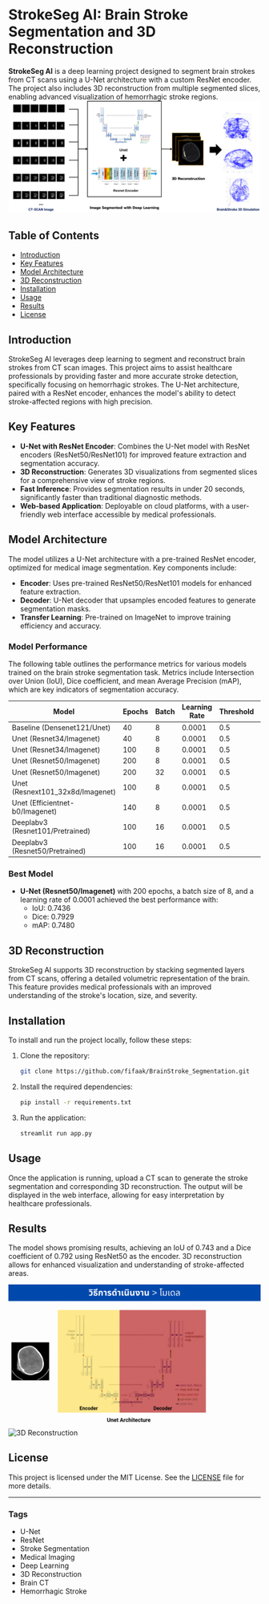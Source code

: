 # StrokeSeg AI: Brain Stroke Segmentation and 3D Reconstruction

**StrokeSeg AI** is a deep learning project designed to segment brain strokes from CT scans using a U-Net architecture with a custom ResNet encoder. The project also includes 3D reconstruction from multiple segmented slices, enabling advanced visualization of hemorrhagic stroke regions.
![Overview of Project's Architechture](docs/Overview.png)

## Table of Contents

- [Introduction](#introduction)
- [Key Features](#key-features)
- [Model Architecture](#model-architecture)
- [3D Reconstruction](#3d-reconstruction)
- [Installation](#installation)
- [Usage](#usage)
- [Results](#results)
- [License](#license)

## Introduction

StrokeSeg AI leverages deep learning to segment and reconstruct brain strokes from CT scan images. This project aims to assist healthcare professionals by providing faster and more accurate stroke detection, specifically focusing on hemorrhagic strokes. The U-Net architecture, paired with a ResNet encoder, enhances the model's ability to detect stroke-affected regions with high precision.

## Key Features

- **U-Net with ResNet Encoder**: Combines the U-Net model with ResNet encoders (ResNet50/ResNet101) for improved feature extraction and segmentation accuracy.
- **3D Reconstruction**: Generates 3D visualizations from segmented slices for a comprehensive view of stroke regions.
- **Fast Inference**: Provides segmentation results in under 20 seconds, significantly faster than traditional diagnostic methods.
- **Web-based Application**: Deployable on cloud platforms, with a user-friendly web interface accessible by medical professionals.

## Model Architecture

The model utilizes a U-Net architecture with a pre-trained ResNet encoder, optimized for medical image segmentation. Key components include:

- **Encoder**: Uses pre-trained ResNet50/ResNet101 models for enhanced feature extraction.
- **Decoder**: U-Net decoder that upsamples encoded features to generate segmentation masks.
- **Transfer Learning**: Pre-trained on ImageNet to improve training efficiency and accuracy.

### Model Performance

The following table outlines the performance metrics for various models trained on the brain stroke segmentation task. Metrics include Intersection over Union (IoU), Dice coefficient, and mean Average Precision (mAP), which are key indicators of segmentation accuracy.

| Model                               | Epochs | Batch | Learning Rate | Threshold | IoU   | Dice  | mAP   |
|-------------------------------------|--------|-------|---------------|-----------|-------|-------|-------|
| Baseline (Densenet121/Unet)         | 40     | 8     | 0.0001        | 0.5       | 0.4738| 0.5331| 0.5720|
| Unet (Resnet34/Imagenet)            | 40     | 8     | 0.0001        | 0.5       | 0.3839| 0.4423| 0.4421|
| Unet (Resnet34/Imagenet)            | 100    | 8     | 0.0001        | 0.5       | 0.5059| 0.5591| 0.5874|
| Unet (Resnet50/Imagenet)            | 200    | 8     | 0.0001        | 0.5       | 0.7436| 0.7929| 0.7480|
| Unet (Resnet50/Imagenet)            | 200    | 32    | 0.0001        | 0.5       | 0.3911| 0.4580| 0.5033|
| Unet (Resnext101_32x8d/Imagenet)    | 100    | 8     | 0.0001        | 0.5       | 0.4017| 0.4580| 0.5638|
| Unet (Efficientnet-b0/Imagenet)     | 140    | 8     | 0.0001        | 0.5       | 0.4017| 0.4580| 0.5638|
| Deeplabv3 (Resnet101/Pretrained)    | 100    | 16    | 0.0001        | 0.5       | 0.5123| 0.6445| 0.6079|
| Deeplabv3 (Resnet50/Pretrained)     | 100    | 16    | 0.0001        | 0.5       | 0.4897| 0.6142| 0.5721|

### Best Model

- **U-Net (Resnet50/Imagenet)** with 200 epochs, a batch size of 8, and a learning rate of 0.0001 achieved the best performance with:
  - IoU: 0.7436
  - Dice: 0.7929
  - mAP: 0.7480


## 3D Reconstruction

StrokeSeg AI supports 3D reconstruction by stacking segmented layers from CT scans, offering a detailed volumetric representation of the brain. This feature provides medical professionals with an improved understanding of the stroke's location, size, and severity.

## Installation

To install and run the project locally, follow these steps:

1. Clone the repository:
    ```bash
    git clone https://github.com/fifaak/BrainStroke_Segmentation.git
    ```

2. Install the required dependencies:
    ```bash
    pip install -r requirements.txt
    ```

3. Run the application:
    ```bash
    streamlit run app.py
    ```

## Usage

Once the application is running, upload a CT scan to generate the stroke segmentation and corresponding 3D reconstruction. The output will be displayed in the web interface, allowing for easy interpretation by healthcare professionals.

## Results

The model shows promising results, achieving an IoU of 0.743 and a Dice coefficient of 0.792 using ResNet50 as the encoder. 3D reconstruction allows for enhanced visualization and understanding of stroke-affected areas.

![Segmentation Example](docs/segment_2d.gif)
![3D Reconstruction](docs/segment_3d.gif)

## License

This project is licensed under the MIT License. See the [LICENSE](LICENSE) file for more details.

---

### Tags

- U-Net
- ResNet
- Stroke Segmentation
- Medical Imaging
- Deep Learning
- 3D Reconstruction
- Brain CT
- Hemorrhagic Stroke

